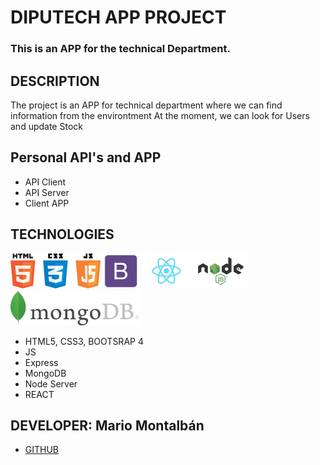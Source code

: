 # DIPUTECH APP PROJECT
### This is an APP for the technical Department.

## DESCRIPTION

The project is an APP for technical department where we can find information from the environtment
At the moment, we can look for Users and update Stock

## Personal API's and APP

- API Client
- API Server
- Client APP

## TECHNOLOGIES

![HTML5, CSS3 and JS](docs/html5-css3-js.png)
[![Bootstrap](docs/bootstrap.png)](http://getbootstrap.com/)
[![React](docs/react.png)](https://facebook.github.io/react/)
[![Node](docs/nodejs.png)](https://nodejs.org/)
[![MongoDB](docs/mongodb.png)](https://www.mongodb.com/)

- HTML5, CSS3, BOOTSRAP 4
- JS
- Express
- MongoDB
- Node Server
- REACT

## DEVELOPER: Mario Montalbán

- [GITHUB](https://github.com/Monty4/DiputechApp)